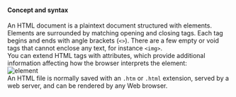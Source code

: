 #### Concept and syntax  
An HTML document is a plaintext document structured with elements. Elements are surrounded by matching opening and closing tags. Each tag begins and ends with angle brackets (```<>```). 
There are a few empty or void tags that cannot enclose any text, for instance ```<img>```.  
You can extend HTML tags with attributes, which provide additional information affecting how the browser interprets the element:  
![element](https://developer.mozilla.org/en-US/docs/Glossary/HTML/anatomy-of-an-html-element.png)  
An HTML file is normally saved with an ```.htm``` or ```.html``` extension, served by a web server, and can be rendered by any Web browser.
